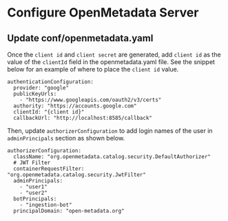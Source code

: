# Configure OpenMetadata Server

## Update conf/openmetadata.yaml

Once the `client id` and `client secret` are generated, add `client id` as the value of the `clientId` field in the openmetadata.yaml file. See the snippet below for an example of where to place the `client id` value.

```
authenticationConfiguration:
  provider: "google"
  publicKeyUrls: 
    - "https://www.googleapis.com/oauth2/v3/certs"
  authority: "https://accounts.google.com"
  clientId: "{client id}"
  callbackUrl: "http://localhost:8585/callback"
```

Then, update `authorizerConfiguration` to add login names of the user in `adminPrincipals` section as shown below.

```
authorizerConfiguration:
  className: "org.openmetadata.catalog.security.DefaultAuthorizer"
  # JWT Filter
  containerRequestFilter: "org.openmetadata.catalog.security.JwtFilter"
  adminPrincipals:
    - "user1"
    - "user2"
  botPrincipals:
    - "ingestion-bot"
  principalDomain: "open-metadata.org"
```
